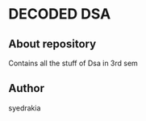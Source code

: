 # DECODED DSA

## About repository 

Contains all the stuff of Dsa in 3rd sem

## Author 
syedrakia
